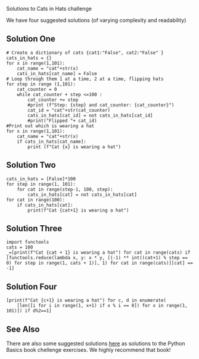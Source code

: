 Solutions to Cats in Hats challenge

We have four suggested solutions (of varying complexity and readability)

## Solution One

    # Create a dictionary of cats {cat1:"False", cat2:"False" }  
    cats_in_hats = {}
    for x in range(1,101):
        cat_name = "cat"+str(x)
        cats_in_hats[cat_name] = False
    # Loop through them 1 at a time, 2 at a time, flipping hats
    for step in range (1,101):
        cat_counter = 0
        while cat_counter + step <=100 :
            cat_counter += step
            #print (f"Step: {step} and cat_counter: {cat_counter}")
            cat_id = "cat"+str(cat_counter)
            cats_in_hats[cat_id] = not cats_in_hats[cat_id]
            #print("Flipped "+ cat_id)
    #Print out which is wearing a hat        
    for x in range(1,101):
        cat_name = "cat"+str(x)
        if cats_in_hats[cat_name]:
            print (f"Cat {x} is wearing a hat")

## Solution Two

    cats_in_hats = [False]*100
    for step in range(1, 101):
        for cat in range(step-1, 100, step):
            cats_in_hats[cat] = not cats_in_hats[cat]
    for cat in range(100):
        if cats_in_hats[cat]:
            print(f"Cat {cat+1} is wearing a hat")

## Solution Three

    import functools
    cats = 100
    _=[print(f"Cat {cat + 1} is wearing a hat") for cat in range(cats) if [functools.reduce(lambda x, y: x * y, [(-1) ** int((cat+1) % step == 0) for step in range(1, cats + 1)], 1) for cat in range(cats)][cat] == -1]

## Solution Four
    [print(f"Cat {c+1} is wearing a hat") for c, d in enumerate(
        [len([i for i in range(1, x+1) if x % i == 0]) for x in range(1, 101)]) if d%2==1]

## See Also

There are also some suggested solutions [here](https://github.com/realpython/python-basics-exercises/tree/master/ch09-lists-tuples-and-dictionaries) as solutions to the Python Basics book chellenge exercises. We highly recommend that book! 